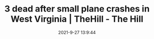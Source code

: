 ---
"title": "3 dead after small plane crashes in West Virginia | TheHill - The Hill"
"date": "2021-9-27 13:9:44"
"feed_name": "GOOGLENEWSPLANE"
"feed_website": "https://news.google.com/search?q=plane%20%2B%20accident&hl=en-US&gl=US&ceid=US%3Aen"
"feed_rss": "https://news.google.com/rss/search?q=plane%20%2B%20accident&hl=en-US&gl=US&ceid=US%3Aen"
"link": "https://thehill.com/policy/transportation/574054-3-dead-after-small-plane-crashes-in-west-virginia"
"source": "{'href': 'https://thehill.com', 'title': 'The Hill'}"
"file": "_posts/2021-1-1-a14ae561071a5e6543ade9534663ff280059dd9f.md"
"accident": "1"
"drilling": "0"
"dead": "3"
"injured": "0"
"arrested": "0"
"place": "West Virginia"
"where": "unknown site"
"causes": "crash"
---